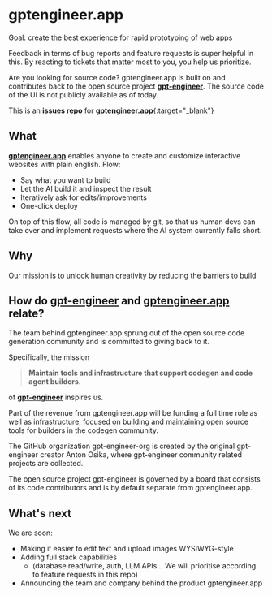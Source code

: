 # gptengineer.app

Goal: create the best experience for rapid prototyping of web apps

Feedback in terms of bug reports and feature requests is super helpful in this. By reacting to tickets that matter most to you, you help us prioritize.
 
Are you looking for source code? gptengineer.app is built on and contributes back to the open source project [**gpt-engineer**](https://github.com/AntonOsika/gpt-engineer). The source code of the UI is not publicly available as of today.

This is an **issues repo** for [**gptengineer.app**](https://gptengineer.app){:target="_blank"}

## What

[**gptengineer.app**](https://gptengineer.app) enables anyone to create and customize interactive websites with plain english. Flow:

- Say what you want to build
- Let the AI build it and inspect the result
- Iteratively ask for edits/improvements
- One-click deploy

On top of this flow, all code is managed by git, so that us human devs can take over and implement requests where the AI system currently falls short.

## Why
Our mission is to unlock human creativity by reducing the barriers to build

## How do [gpt-engineer](https://github.com/AntonOsika/gpt-engineer) and [gptengineer.app](https://gptengineer.app) relate?

The team behind gptengineer.app sprung out of the open source code generation community and is committed to giving back to it.

Specifically, the mission

> **Maintain tools and infrastructure that support codegen and code agent builders**.

of [**gpt-engineer**](https://github.com/AntonOsika/gpt-engineer) inspires us.

Part of the revenue from gptengineer.app will be funding a full time role as well as infrastructure, focused on building and maintaining open source tools for builders in the codegen community.

The GitHub organization gpt-engineer-org is created by the original gpt-engineer creator Anton Osika, where gpt-engineer community related projects are collected.

The open source project gpt-engineer is governed by a board that consists of its code contributors and is by default separate from gptengineer.app.

## What's next

We are soon:
- Making it easier to edit text and upload images WYSIWYG-style
- Adding full stack capabilities
    - (database read/write, auth, LLM APIs... We will prioritise according to feature requests in this repo)
- Announcing the team and company behind the product gptengineer.app
